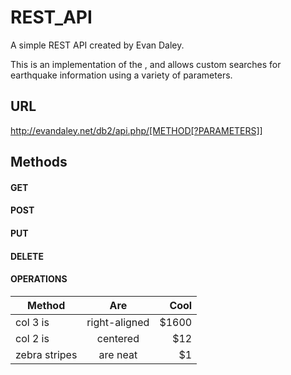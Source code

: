 # REST_API
A simple REST API created by Evan Daley.

This is an implementation of the , and allows custom searches for earthquake information using a variety of parameters. 

## URL 

http://evandaley.net/db2/api.php/[METHOD[?PARAMETERS]]

## Methods

#### GET
#### POST
#### PUT
#### DELETE
#### OPERATIONS

| Method        | Are           | Cool  |
| ------------- |:-------------:| -----:|
| col 3 is      | right-aligned | $1600 |
| col 2 is      | centered      |   $12 |
| zebra stripes | are neat      |    $1 |

